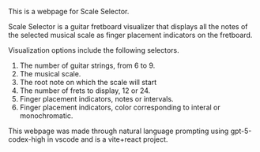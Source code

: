 This is a webpage for Scale Selector. 

Scale Selector is a guitar fretboard visualizer that displays all the notes of the selected musical scale as finger placement indicators on the fretboard. 

Visualization options include the following selectors.

1) The number of guitar strings, from 6 to 9. 
2) The musical scale.
3) The root note on which the scale will start
4) The number of frets to display, 12 or 24.
5) Finger placement indicators, notes or intervals. 
6) Finger placement indicators, color corresponding to interal or monochromatic.

This webpage was made through natural language prompting using gpt-5-codex-high in vscode and is a vite+react project. 